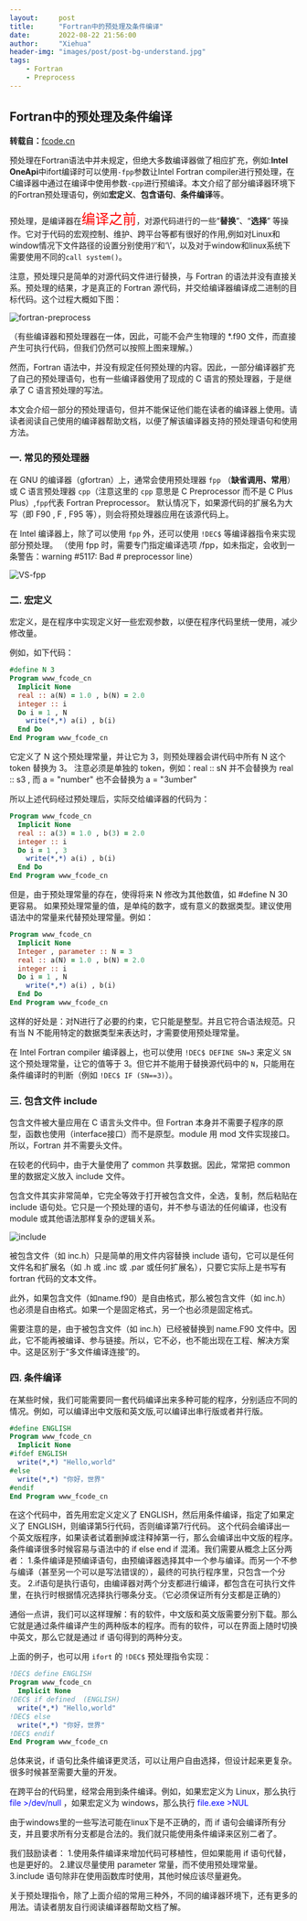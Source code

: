 ```yaml
---
layout:     post
title:      "Fortran中的预处理及条件编译"
date:       2022-08-22 21:56:00
author:     "Xiehua"
header-img: "images/post/post-bg-understand.jpg"
tags:
    - Fortran
    - Preprocess
---
```


## Fortran中的预处理及条件编译  

**转载自：**[fcode.cn][1]

预处理在Fortran语法中并未规定，但绝大多数编译器做了相应扩充，例如:**Intel OneApi**中ifort编译时可以使用`-fpp`参数让Intel Fortran compiler进行预处理，在C编译器中通过在编译中使用参数`-cpp`进行预编译。本文介绍了部分编译器环境下的Fortran预处理语句，例如**宏定义**、**包含语句**、**条件编译**等。  

预处理，是编译器在<font color='red' size=5 face="华文琥珀">编译之前</font>，对源代码进行的一些“**替换**”、“**选择**” 等操作。它对于代码的宏观控制、维护、跨平台等都有很好的作用,例如对Linux和window情况下文件路径的设置分别使用‘/’和‘\’，以及对于window和linux系统下需要使用不同的`call system()`。

注意，预处理只是简单的对源代码文件进行替换，与 Fortran 的语法并没有直接关系。预处理的结果，才是真正的 Fortran 源代码，并交给编译器编译成二进制的目标代码。这个过程大概如下图：

![fortran-preprocess][0]

（有些编译器和预处理器在一体，因此，可能不会产生物理的 *.f90 文件，而直接产生可执行代码，但我们仍然可以按照上图来理解。）

然而，Fortran 语法中，并没有规定任何预处理的内容。因此，一部分编译器扩充了自己的预处理语句，也有一些编译器使用了现成的 C 语言的预处理器，于是继承了 C 语言预处理的写法。

本文会介绍一部分的预处理语句，但并不能保证他们能在读者的编译器上使用。请读者阅读自己使用的编译器帮助文档，以便了解该编译器支持的预处理语句和使用方法。

### 一. 常见的预处理器  

在 GNU 的编译器（gfortran）上，通常会使用预处理器 `fpp` （**缺省调用、常用**）或 C 语言预处理器 `cpp`（注意这里的 `cpp` 意思是 C Preprocessor 而不是 C Plus Plus）,`fpp`代表 Fortran Preprocessor。
默认情况下，如果源代码的扩展名为大写（即 F90 , F , F95 等），则会将预处理器应用在该源代码上。

在 Intel 编译器上，除了可以使用 `fpp` 外，还可以使用 `!DEC$` 等编译器指令来实现部分预处理。
（使用 fpp 时，需要专门指定编译选项 /fpp，如未指定，会收到一条警告：warning #5117: Bad # preprocessor line）

![VS-fpp][2]

### 二. 宏定义

宏定义，是在程序中实现定义好一些宏观参数，以便在程序代码里统一使用，减少修改量。

例如，如下代码：

```fortran
#define N 3
Program www_fcode_cn
  Implicit None
  real :: a(N) = 1.0 , b(N) = 2.0
  integer :: i
  Do i = 1 , N
    write(*,*) a(i) , b(i)
  End Do
End Program www_fcode_cn
```

它定义了 N 这个预处理常量，并让它为 3，则预处理器会讲代码中所有 N 这个 token 替换为 3。
注意必须是单独的 token，例如：real :: sN 并不会替换为 real :: s3 , 而 a = "number" 也不会替换为 a = "3umber"

所以上述代码经过预处理后，实际交给编译器的代码为：

```fortran
Program www_fcode_cn
  Implicit None
  real :: a(3) = 1.0 , b(3) = 2.0
  integer :: i
  Do i = 1 , 3
    write(*,*) a(i) , b(i)
  End Do
End Program www_fcode_cn
```

但是，由于预处理常量的存在，使得将来 N 修改为其他数值，如 #define N 30 更容易。
如果预处理常量的值，是单纯的数字，或有意义的数据类型。建议使用语法中的常量来代替预处理常量。例如：

```fortran
Program www_fcode_cn
  Implicit None
  Integer , parameter :: N = 3  
  real :: a(N) = 1.0 , b(N) = 2.0
  integer :: i
  Do i = 1 , N
    write(*,*) a(i) , b(i)
  End Do
End Program www_fcode_cn
```

这样的好处是：对N进行了必要的约束，它只能是整型。并且它符合语法规范。只有当 N 不能用特定的数据类型来表达时，才需要使用预处理常量。

在 Intel Fortran compiler 编译器上，也可以使用 `!DEC$ DEFINE SN=3` 来定义 `SN` 这个预处理常量，让它的值等于 3。但它并不能用于替换源代码中的 `N`，只能用在条件编译时的判断（例如 `!DEC$ IF (SN==3)`）。

### 三. 包含文件 include

包含文件被大量应用在 C 语言头文件中。但 Fortran 本身并不需要子程序的原型，函数也使用（interface接口）而不是原型。module 用 mod 文件实现接口。所以，Fortran 并不需要头文件。

在较老的代码中，由于大量使用了 common 共享数据。因此，常常把 common 里的数据定义放入 include 文件。

包含文件其实非常简单，它完全等效于打开被包含文件，全选，复制，然后粘贴在 include 语句处。它只是一个预处理的语句，并不参与语法的任何编译，也没有 module 或其他语法那样复杂的逻辑关系。

![include][3]

被包含文件（如 inc.h）只是简单的用文件内容替换 include 语句，它可以是任何文件名和扩展名（如 .h 或 .inc  或 .par 或任何扩展名），只要它实际上是书写有 fortran 代码的文本文件。

此外，如果包含文件（如name.f90）是自由格式，那么被包含文件（如 inc.h）也必须是自由格式。如果一个是固定格式，另一个也必须是固定格式。

需要注意的是，由于被包含文件（如 inc.h）已经被替换到 name.F90 文件中。因此，它不能再被编译、参与链接。所以，它不必，也不能出现在工程、解决方案中。这是区别于“多文件编译连接”的。

### 四. 条件编译

在某些时候，我们可能需要同一套代码编译出来多种可能的程序，分别适应不同的情况。例如，可以编译出中文版和英文版,可以编译出串行版或者并行版。

```fortran
#define ENGLISH
Program www_fcode_cn
  Implicit None
#ifdef ENGLISH
  write(*,*) "Hello,world"
#else
  write(*,*) "你好，世界"
#endif
End Program www_fcode_cn
```

在这个代码中，首先用宏定义定义了 ENGLISH，然后用条件编译，指定了如果定义了 ENGLISH，则编译第5行代码，否则编译第7行代码。
这个代码会编译出一个英文版程序，如果读者试着删掉或注释掉第一行，那么会编译出中文版的程序。
条件编译很多时候容易与语法中的 if else end if 混淆。我们需要从概念上区分两者：
1.条件编译是预编译语句，由预编译器选择其中一个参与编译。而另一个不参与编译（甚至另一个可以是写法错误的），最终的可执行程序里，只包含一个分支。
2.if语句是执行语句，由编译器对两个分支都进行编译，都包含在可执行文件里，在执行时根据情况选择执行哪条分支。（它必须保证所有分支都是正确的）

通俗一点讲，我们可以这样理解：有的软件，中文版和英文版需要分别下载。那么它就是通过条件编译产生的两种版本的程序。而有的软件，可以在界面上随时切换中英文，那么它就是通过 if 语句得到的两种分支。

上面的例子，也可以用 `ifort` 的 `!DEC$` 预处理指令实现：

```fortran
!DEC$ define ENGLISH
Program www_fcode_cn
  Implicit None
!DEC$ if defined  (ENGLISH)
  write(*,*) "Hello,world"
!DEC$ else
  write(*,*) "你好，世界"
!DEC$ endif
End Program www_fcode_cn
```

总体来说，if 语句比条件编译更灵活，可以让用户自由选择，但设计起来更复杂。很多时候甚至需要大量的开发。

在跨平台的代码里，经常会用到条件编译。例如，如果宏定义为 Linux，那么执行 <font color=blue>file >/dev/null</font> ，如果宏定义为 windows，那么执行<font color=blue> file.exe >NUL</font>

由于windows里的一些写法可能在linux下是不正确的，而 if 语句会编译所有分支，并且要求所有分支都是合法的。我们就只能使用条件编译来区别二者了。

我们鼓励读者：
1.使用条件编译来增加代码可移植性，但如果能用 if 语句代替，也是更好的。
2.建议尽量使用 parameter 常量，而不使用预处理常量。
3.include 语句除非在使用函数库时使用，其他时候应该尽量避免。

关于预处理指令，除了上面介绍的常用三种外，不同的编译器环境下，还有更多的用法。请读者朋友自行阅读编译器帮助文档了解。

[0]:https://xh125.github.io/images/Fortran/preprocess.png
[1]:http://fcode.cn/guide-109-1.html
[2]:https://xh125.github.io/images/Fortran/VS-fpp.png
[3]:https://xh125.github.io/images/Fortran/include.png
